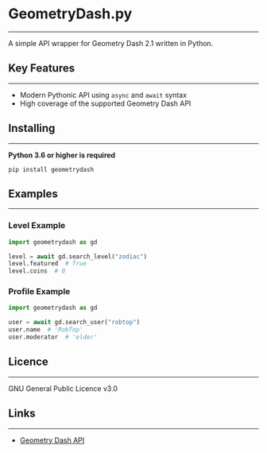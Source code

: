 # GeometryDash.py

---

A simple API wrapper for Geometry Dash 2.1 written in Python.

## Key Features

___
- Modern Pythonic API using `async` and `await` syntax
- High coverage of the supported Geometry Dash API

## Installing

---
**Python 3.6 or higher is required**

```shell
pip install geometrydash
```

## Examples

---

### Level Example
```python
import geometrydash as gd

level = await gd.search_level("zodiac")
level.featured  # True
level.coins  # 0
```

### Profile Example
```python
import geometrydash as gd

user = await gd.search_user("robtop")
user.name  # 'RobTop'
user.moderator  # 'elder'
```

## Licence

---

GNU General Public Licence v3.0

## Links

---

- [Geometry Dash API]('https://gdbrowser.com/api')
